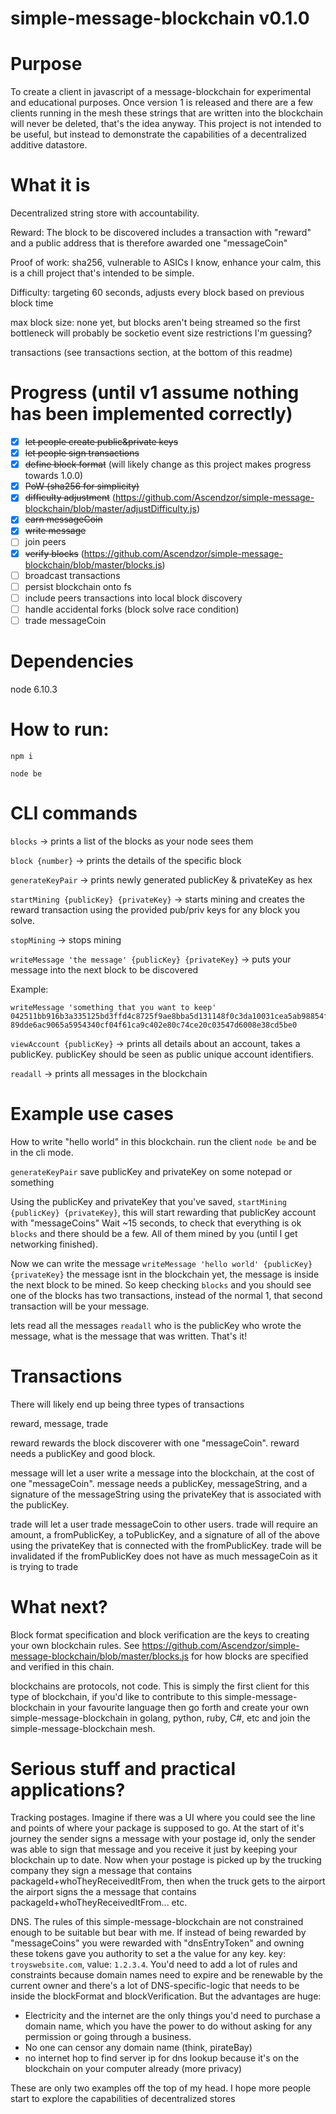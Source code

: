 # simple-message-blockchain v0.1.0

# Purpose
To create a client in javascript of a message-blockchain for experimental and educational purposes. Once version 1 is released and there are a few clients running in the mesh these strings that are written into the blockchain will never be deleted, that's the idea anyway. This project is not intended to be useful, but instead to demonstrate the capabilities of a decentralized additive datastore.

# What it is
Decentralized string store with accountability.

Reward: The block to be discovered includes a transaction with "reward" and a public address that is therefore awarded one "messageCoin"

Proof of work: sha256, vulnerable to ASICs I know, enhance your calm, this is a chill project that's intended to be simple.

Difficulty: targeting 60 seconds, adjusts every block based on previous block time

max block size: none yet, but blocks aren't being streamed so the first bottleneck will probably be socketio event size restrictions I'm guessing?

transactions (see transactions section, at the bottom of this readme)

# Progress (until v1 assume nothing has been implemented correctly)
- [x] ~~let people create public&private keys~~
- [x] ~~let people sign transactions~~
- [x] ~~define block format~~ (will likely change as this project makes progress towards 1.0.0)
- [x] ~~PoW (sha256 for simplicity)~~
- [x] ~~difficulty adjustment~~ (https://github.com/Ascendzor/simple-message-blockchain/blob/master/adjustDifficulty.js)
- [x] ~~earn messageCoin~~
- [x] ~~write message~~
- [ ] join peers
- [x] ~~verify blocks~~ (https://github.com/Ascendzor/simple-message-blockchain/blob/master/blocks.js)
- [ ] broadcast transactions
- [ ] persist blockchain onto fs
- [ ] include peers transactions into local block discovery
- [ ] handle accidental forks (block solve race condition)
- [ ] trade messageCoin

# Dependencies

node 6.10.3

# How to run:

`npm i`

`node be`

# CLI commands

`blocks` -> prints a list of the blocks as your node sees them

`block {number}` -> prints the details of the specific block

`generateKeyPair` -> prints newly generated publicKey & privateKey as hex

`startMining {publicKey} {privateKey}` -> starts mining and creates the reward transaction using the provided pub/priv keys for any block you solve.

`stopMining` -> stops mining

`writeMessage 'the message' {publicKey} {privateKey}` -> puts your message into the next block to be discovered

Example:
```
writeMessage 'something that you want to keep' 042511bb916b3a335125bd3ffd4c8725f9ae8bba5d131148f0c3da10031cea5ab98854fbb4f23f0af0f764450f59efff6744c9e5362ee35461e2e8ff168943cf50 89dde6ac9065a5954340cf04f61ca9c402e80c74ce20c03547d6008e38cd5be0
```

`viewAccount {publicKey}` -> prints all details about an account, takes a publicKey. publicKey should be seen as public unique account identifiers.

`readall` -> prints all messages in the blockchain

# Example use cases

How to write "hello world" in this blockchain.
run the client `node be` and be in the cli mode.

`generateKeyPair` save publicKey and privateKey on some notepad or something

Using the publicKey and privateKey that you've saved, `startMining {publicKey} {privateKey}`, this will start rewarding that publicKey account with "messageCoins"
Wait ~15 seconds, to check that everything is ok `blocks` and there should be a few. All of them mined by you (until I get networking finished).

Now we can write the message `writeMessage 'hello world' {publicKey} {privateKey}` the message isnt in the blockchain yet, the message is inside the next block to be mined. So keep checking `blocks` and you should see one of the blocks has two transactions, instead of the normal 1, that second transaction will be your message.

lets read all the messages `readall` who is the publicKey who wrote the message, what is the message that was written. That's it!

# Transactions

There will likely end up being three types of transactions

reward, message, trade

reward rewards the block discoverer with one "messageCoin". reward needs a publicKey and good block.

message will let a user write a message into the blockchain, at the cost of one "messageCoin". message needs a publicKey, messageString, and a signature of the messageString using the privateKey that is associated with the publicKey.

trade will let a user trade messageCoin to other users. trade will require an amount, a fromPublicKey, a toPublicKey, and a signature of all of the above using the privateKey that is connected with the fromPublicKey. trade will be invalidated if the fromPublicKey does not have as much messageCoin as it is trying to trade

# What next?

Block format specification and block verification are the keys to creating your own blockchain rules. See https://github.com/Ascendzor/simple-message-blockchain/blob/master/blocks.js for how blocks are specified and verified in this chain.

blockchains are protocols, not code. This is simply the first client for this type of blockchain, if you'd like to contribute to this simple-message-blockchain in your favourite language then go forth and create your own simple-message-blockchain in golang, python, ruby, C#, etc and join the simple-message-blockchain mesh.

# Serious stuff and practical applications?

Tracking postages. Imagine if there was a UI where you could see the line and points of where your package is supposed to go. At the start of it's journey the sender signs a message with your postage id, only the sender was able to sign that message and you receive it just by keeping your blockchain up to date. Now when your postage is picked up by the trucking company they sign a message that contains packageId+whoTheyReceivedItFrom, then when the truck gets to the airport the airport signs the a message that contains packageId+whoTheyReceivedItFrom... etc.

DNS. The rules of this simple-message-blockchain are not constrained enough to be suitable but bear with me. If instead of being rewarded by "messageCoins" you were rewarded with "dnsEntryToken" and owning these tokens gave you authority to set a the value for any key. key: `troyswebsite.com`, value: `1.2.3.4`. You'd need to add a lot of rules and constraints because domain names need to expire and be renewable by the current owner and there's a lot of DNS-specific-logic that needs to be inside the blockFormat and blockVerification. But the advantages are huge:
- Electricity and the internet are the only things you'd need to purchase a domain name, which you have the power to do without asking for any permission or going through a business.
- No one can censor any domain name (think, pirateBay)
- no internet hop to find server ip for dns lookup because it's on the blockchain on your computer already (more privacy)


These are only two examples off the top of my head. I hope more people start to explore the capabilities of decentralized stores
